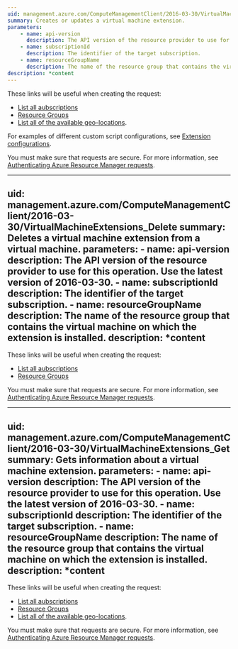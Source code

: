 ```yaml
---
uid: management.azure.com/ComputeManagementClient/2016-03-30/VirtualMachineExtensions_CreateOrUpdate
summary: Creates or updates a virtual machine extension.
parameters:
    - name: api-version
      description: The API version of the resource provider to use for this operation. Use the latest version of 2016-03-30.
    - name: subscriptionId
      description: The identifier of the target subscription.
    - name: resourceGroupName
      description: The name of the resource group that contains the virtual machine on which you want to add the extension.
description: *content
---
```


These links will be useful when creating the request:

- [List all aubscriptions](../../api-ref/resources/subscriptions.json#Subscriptions_List)
- [Resource Groups](../../api-ref/resources/resourcegroups.json)
- [List all of the available geo-locations](../../api-ref/resources/subscriptions.json#Subscriptions_ListLocations).

For examples of different custom script configurations, see [Extension configurations](extension-configuration.md).

You must make sure that requests are secure. For more information, see [Authenticating Azure Resource Manager requests](https://review.docs.microsoft.com/en-us/azure/resource-group-authenticate-service-principal?toc=%2fazure%2fazure-resource-manager%2ftoc.json).

---
uid: management.azure.com/ComputeManagementClient/2016-03-30/VirtualMachineExtensions_Delete
summary: Deletes a virtual machine extension from a virtual machine.
parameters:
    - name: api-version
      description: The API version of the resource provider to use for this operation. Use the latest version of 2016-03-30.
    - name: subscriptionId
      description: The identifier of the target subscription.
    - name: resourceGroupName
      description: The name of the resource group that contains the virtual machine on which the extension is installed.
description: *content
---

These links will be useful when creating the request:

- [List all aubscriptions](../../api-ref/resources/subscriptions.json#Subscriptions_List)
- [Resource Groups](../../api-ref/resources/resourcegroups.json)

You must make sure that requests are secure. For more information, see [Authenticating Azure Resource Manager requests](https://review.docs.microsoft.com/en-us/azure/resource-group-authenticate-service-principal?toc=%2fazure%2fazure-resource-manager%2ftoc.json).

---
uid: management.azure.com/ComputeManagementClient/2016-03-30/VirtualMachineExtensions_Get
summary: Gets information about a virtual machine extension.
parameters:
    - name: api-version
      description: The API version of the resource provider to use for this operation. Use the latest version of 2016-03-30.
    - name: subscriptionId
      description: The identifier of the target subscription.
    - name: resourceGroupName
      description: The name of the resource group that contains the virtual machine on which the extension is installed.
description: *content
---

These links will be useful when creating the request:

- [List all aubscriptions](../../api-ref/resources/subscriptions.json#Subscriptions_List)
- [Resource Groups](../../api-ref/resources/resourcegroups.json)
- [List all of the available geo-locations](../../api-ref/resources/subscriptions.json#Subscriptions_ListLocations).

You must make sure that requests are secure. For more information, see [Authenticating Azure Resource Manager requests](https://review.docs.microsoft.com/en-us/azure/resource-group-authenticate-service-principal?toc=%2fazure%2fazure-resource-manager%2ftoc.json).